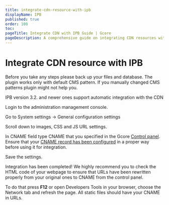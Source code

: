 ```yaml
---
title: integrate-cdn-resource-with-ipb
displayName: IPB
published: true
order: 100
toc:
pageTitle: Integrate CDN with IPB Guide | Gcore
pageDescription: A comprehensive guide on integrating CDN resources with IPB CMS to enhance your site's speed and user experience.
---
```

# Integrate CDN resource with IPB 

Before you take any steps please back up your files and database. The plugin works only with default CMS pattern. If you manually changed CMS patterns plugin might not help you.

IPB version 3.2. and newer ones support automatic integration with the CDN

Login to the administration management console.

Go to System settings → General configuration settings

Scroll down to images, CSS and JS URL settings.

In CNAME field type CNAME that you specified in the Gcore <a href="https://accounts.gcore.com/reports/dashboard" target="_blank">Control panel</a>. Ensure that your <a href="https://gcore.com/docs/cdn/cdn-resource-options/general/create-and-set-a-custom-domain-for-the-content-delivery-via-cdn" target="_blank">CNAME record has been configured</a> in a proper way before using it for integration.

Save the settings.

Integration has been completed! We highly recommend you to check the HTML code of your webpage to ensure that URLs have been rewritten properly from your original ones to CNAME from the control panel.

To do that press **F12** or open Developers Tools in your browser, choose the Network tab and refresh the page. All static files should have your CNAME in URLs.
